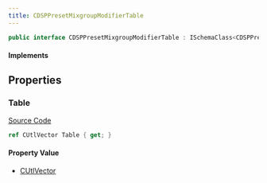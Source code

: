```yaml
---
title: CDSPPresetMixgroupModifierTable
---
```


```csharp
public interface CDSPPresetMixgroupModifierTable : ISchemaClass<CDSPPresetMixgroupModifierTable>, ISchemaField, ISchemaClass, INativeHandle
```

#### Implements

## Properties

### Table

[Source Code](https://github.com/swiftly-solution/swiftlys2/blob/beta/managed/src/SwiftlyS2.Generated/Schemas/Interfaces/CDSPPresetMixgroupModifierTable.cs#L17)

```csharp
ref CUtlVector Table { get; }
```

#### Property Value

- [CUtlVector](/docs/api/)

